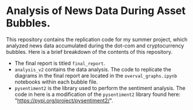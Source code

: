 # Analysis of News Data During Asset Bubbles.

This repository contains the replication code for my summer project, which analyzed news data accumulated during the dot-com and cryptocurrency bubbles. Here is a brief breakdown of the contents of this repository. 
- The final report is titled `final_report`. 
- `analysis_v2` contains the data analysis. The code to replicate the diagrams in the final report are located in the `overval_graphs.ipynb` notebooks within each bubble file. 
- `pysentiment2` is the library used to perform the sentiment analysis. The code in here is a modification of the `pysentiment2` library found here: "https://pypi.org/project/pysentiment2/". 
